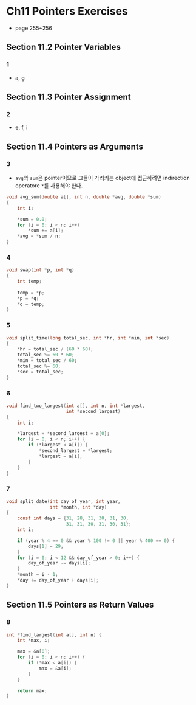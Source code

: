 # Ch11 Pointers Exercises

- page 255~256

## Section 11.2 Pointer Variables

### 1

- a, g

## Section 11.3 Pointer Assignment

### 2

- e, f, i

## Section 11.4 Pointers as Arguments

### 3

- `avg`와 `sum`은 pointer이므로 그들이 가리키는 object에 접근하려면 indirection operatore `*`를 사용해야 한다.

```c
void avg_sum(double a[], int n, double *avg, double *sum)
{
    int i;

    *sum = 0.0;
    for (i = 0; i < n; i++)
        *sum += a[i];
    *avg = *sum / n;
}
```

### 4

```c
void swap(int *p, int *q)
{
    int temp;
    
    temp = *p;
    *p = *q;
    *q = temp;
}
```

### 5

```c
void split_time(long total_sec, int *hr, int *min, int *sec)
{
    *hr = total_sec / (60 * 60);
    total_sec %= 60 * 60;
    *min = total_sec / 60;
    total_sec %= 60;
    *sec = total_sec;
}
```

### 6

```c
void find_two_largest(int a[], int n, int *largest,
                      int *second_largest)
{
    int i;

    *largest = *second_largest = a[0];
    for (i = 0; i < n; i++) {
        if (*largest < a[i]) {
            *second_largest = *largest;
            *largest = a[i];
        }
    }
}
```

### 7

```c
void split_date(int day_of_year, int year,
                int *month, int *day)
{
    const int days = {31, 28, 31, 30, 31, 30,
                      31, 31, 30, 31, 30, 31};
    int i;

    if (year % 4 == 0 && year % 100 != 0 || year % 400 == 0) {
        days[1] = 29;
    }
    for (i = 0; i < 12 && day_of_year > 0; i++) {
        day_of_year -= days[i];
    }
    *month = i - 1;
    *day += day_of_year + days[i];
}
```

## Section 11.5 Pointers as Return Values

### 8

```c
int *find_largest(int a[], int n) {
    int *max, i;

    max = &a[0];
    for (i = 0; i < n; i++) {
        if (*max < a[i]) {
            max = &a[i];
        }
    }

    return max;
}
```
